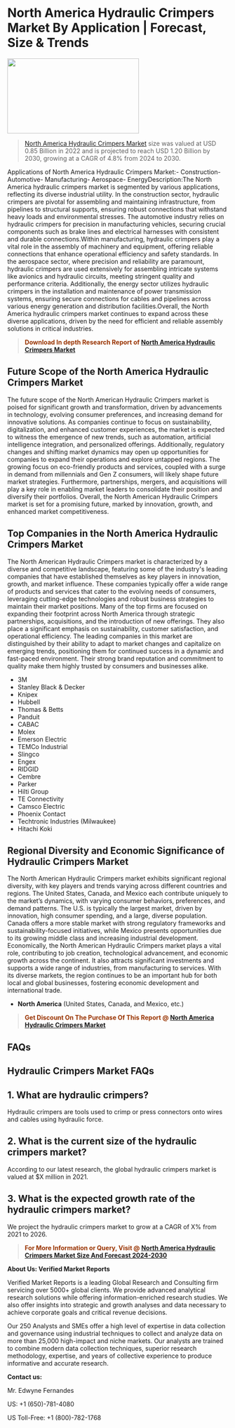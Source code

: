 <p><h1>North America Hydraulic Crimpers Market By Application | Forecast, Size & Trends</h1><p><img class="aligncenter size-medium wp-image-105565" src="https://ffe5etoiles.com/wp-content/uploads/2025/01/MST7-300x171.png" alt="" width="300" height="171" /></p><blockquote><p><a href="https://www.verifiedmarketreports.com/download-sample/?rid=497564&utm_source=Github-NA&utm_medium=377" target="_blank">North America Hydraulic Crimpers Market</a> size was valued at USD 0.85 Billion in 2022 and is projected to reach USD 1.20 Billion by 2030, growing at a CAGR of 4.8% from 2024 to 2030.</p></blockquote>Applications of North America Hydraulic Crimpers Market:- Construction- Automotive- Manufacturing- Aerospace- EnergyDescription:The North America hydraulic crimpers market is segmented by various applications, reflecting its diverse industrial utility. In the construction sector, hydraulic crimpers are pivotal for assembling and maintaining infrastructure, from pipelines to structural supports, ensuring robust connections that withstand heavy loads and environmental stresses. The automotive industry relies on hydraulic crimpers for precision in manufacturing vehicles, securing crucial components such as brake lines and electrical harnesses with consistent and durable connections.Within manufacturing, hydraulic crimpers play a vital role in the assembly of machinery and equipment, offering reliable connections that enhance operational efficiency and safety standards. In the aerospace sector, where precision and reliability are paramount, hydraulic crimpers are used extensively for assembling intricate systems like avionics and hydraulic circuits, meeting stringent quality and performance criteria. Additionally, the energy sector utilizes hydraulic crimpers in the installation and maintenance of power transmission systems, ensuring secure connections for cables and pipelines across various energy generation and distribution facilities.Overall, the North America hydraulic crimpers market continues to expand across these diverse applications, driven by the need for efficient and reliable assembly solutions in critical industries.</p><blockquote><p><span style="color: #993300;"><strong>Download In depth Research Report of <a href="https://www.verifiedmarketreports.com/download-sample/?rid=497564&utm_source=Github-NA&utm_medium=377">North America Hydraulic Crimpers Market</a></strong></span></p></blockquote><h2>Future Scope of the North America Hydraulic Crimpers Market</h2><p>The future scope of the North American Hydraulic Crimpers market is poised for significant growth and transformation, driven by advancements in technology, evolving consumer preferences, and increasing demand for innovative solutions. As companies continue to focus on sustainability, digitalization, and enhanced customer experiences, the market is expected to witness the emergence of new trends, such as automation, artificial intelligence integration, and personalized offerings. Additionally, regulatory changes and shifting market dynamics may open up opportunities for companies to expand their operations and explore untapped regions. The growing focus on eco-friendly products and services, coupled with a surge in demand from millennials and Gen Z consumers, will likely shape future market strategies. Furthermore, partnerships, mergers, and acquisitions will play a key role in enabling market leaders to consolidate their position and diversify their portfolios. Overall, the North American Hydraulic Crimpers market is set for a promising future, marked by innovation, growth, and enhanced market competitiveness.</p><h2>Top Companies in the North America Hydraulic Crimpers Market</h2><p>The North American Hydraulic Crimpers market is characterized by a diverse and competitive landscape, featuring some of the industry's leading companies that have established themselves as key players in innovation, growth, and market influence. These companies typically offer a wide range of products and services that cater to the evolving needs of consumers, leveraging cutting-edge technologies and robust business strategies to maintain their market positions. Many of the top firms are focused on expanding their footprint across North America through strategic partnerships, acquisitions, and the introduction of new offerings. They also place a significant emphasis on sustainability, customer satisfaction, and operational efficiency. The leading companies in this market are distinguished by their ability to adapt to market changes and capitalize on emerging trends, positioning them for continued success in a dynamic and fast-paced environment. Their strong brand reputation and commitment to quality make them highly trusted by consumers and businesses alike.</p><p><ul><li>3M </li><li> Stanley Black & Decker </li><li> Knipex </li><li> Hubbell </li><li> Thomas & Betts </li><li> Panduit </li><li> CABAC </li><li> Molex </li><li> Emerson Electric </li><li> TEMCo Industrial </li><li> Slingco </li><li> Engex </li><li> RIDGID </li><li> Cembre </li><li> Parker </li><li> Hilti Group </li><li> TE Connectivity </li><li> Camsco Electric </li><li> Phoenix Contact </li><li> Techtronic Industries (Milwaukee) </li><li> Hitachi Koki</li></ul></p><h2>Regional Diversity and Economic Significance of Hydraulic Crimpers Market</h2><p>The North American Hydraulic Crimpers market exhibits significant regional diversity, with key players and trends varying across different countries and regions. The United States, Canada, and Mexico each contribute uniquely to the market’s dynamics, with varying consumer behaviors, preferences, and demand patterns. The U.S. is typically the largest market, driven by innovation, high consumer spending, and a large, diverse population. Canada offers a more stable market with strong regulatory frameworks and sustainability-focused initiatives, while Mexico presents opportunities due to its growing middle class and increasing industrial development. Economically, the North American Hydraulic Crimpers market plays a vital role, contributing to job creation, technological advancement, and economic growth across the continent. It also attracts significant investments and supports a wide range of industries, from manufacturing to services. With its diverse markets, the region continues to be an important hub for both local and global businesses, fostering economic development and international trade.</p><ul> <li><strong>North America</strong> (United States, Canada, and Mexico, etc.)</li></ul><blockquote><p><span style="color: #993300;"><strong>Get Discount On The Purchase Of This Report @ <a href="https://www.verifiedmarketreports.com/ask-for-discount/?rid=497564&utm_source=Github-NA&utm_medium=377">North America Hydraulic Crimpers Market</a></strong></span></p></blockquote><h2>FAQs</h2><p><h2>Hydraulic Crimpers Market FAQs</h1><h2>1. What are hydraulic crimpers?</div><div></h2><p>Hydraulic crimpers are tools used to crimp or press connectors onto wires and cables using hydraulic force.</p><h2>2. What is the current size of the hydraulic crimpers market?</div><div></h2><p>According to our latest research, the global hydraulic crimpers market is valued at $X million in 2021.</p><h2>3. What is the expected growth rate of the hydraulic crimpers market?</div><div></h2><p>We project the hydraulic crimpers market to grow at a CAGR of X% from 2021 to 2026.</p><!-- More FAQs and answers go here --></body></html></p><blockquote><p><span style="color: #993300;"><strong>For More Information or Query, Visit @ <a href="https://www.verifiedmarketreports.com/product/hydraulic-crimpers-market/">North America Hydraulic Crimpers Market Size And Forecast 2024-2030</a></strong></span></p></blockquote><p><strong>About Us: Verified Market Reports</strong></p><p>Verified Market Reports is a leading Global Research and Consulting firm servicing over 5000+ global clients. We provide advanced analytical research solutions while offering information-enriched research studies. We also offer insights into strategic and growth analyses and data necessary to achieve corporate goals and critical revenue decisions.</p><p>Our 250 Analysts and SMEs offer a high level of expertise in data collection and governance using industrial techniques to collect and analyze data on more than 25,000 high-impact and niche markets. Our analysts are trained to combine modern data collection techniques, superior research methodology, expertise, and years of collective experience to produce informative and accurate research.</p><p><strong>Contact us:</strong></p><p>Mr. Edwyne Fernandes</p><p>US: +1 (650)-781-4080</p><p>US Toll-Free: +1 (800)-782-1768</p>
